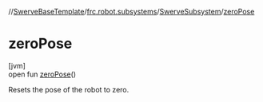 //[SwerveBaseTemplate](../../../index.md)/[frc.robot.subsystems](../index.md)/[SwerveSubsystem](index.md)/[zeroPose](zero-pose.md)

# zeroPose

[jvm]\
open fun [zeroPose](zero-pose.md)()

Resets the pose of the robot to zero.

